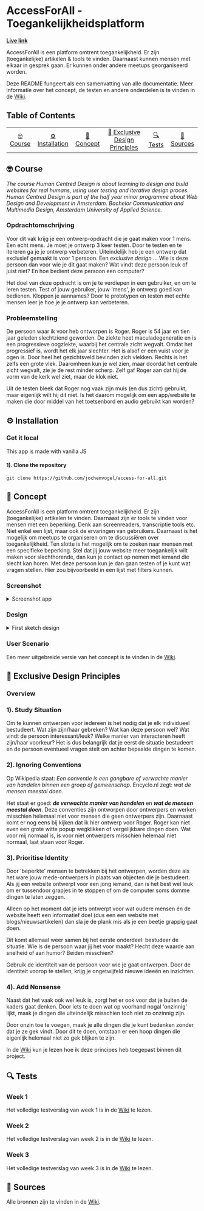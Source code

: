 # AccessForAll - Toegankelijkheidsplatform

**[Live link](#)**

AccessForAll is een platform omtrent toegankelijkheid. Er zijn (toegankelijke) artikelen & tools te vinden. Daarnaast kunnen mensen met elkaar in gesprek gaan. Er kunnen onder andere meetups georganiseerd worden.

Deze README fungeert als een samenvatting van alle documentatie. Meer informatie over het concept, de testen en andere onderdelen is te vinden in de [Wiki](https://github.com/jochemvogel/human-centered-design-2021/wiki/Final-Concept).

## Table of Contents

<table>
<tr>
	<td align="center"><a href="#nerd_face-usage">🤓 Course <a></td>
	<td align="center"><a href="#gear-installation">⚙️ Installation<a></td>
	<td align="center"><a href="#dizzy-concept">💫 Concept <a></td>
	<td align="center"><a href="#see_no_evil-exclusive-design-principles">🙈 Exclusive Design Principles<a></td>
	<td align="center"><a href="#mag-tests">🔍 Tests<a></td>
	<td align="center"><a href="#link-sources">🔗 Sources<a></td>
</tr>

</table>

## :nerd_face: Course

_The course Human Centred Design is about learning to design and build websites for real humans, using user testing and iterative design proces. Human Centred Design is part of the half year minor programme about Web Design and Development in Amsterdam. Bachelor Communication and Multimedia Design, Amsterdam University of Applied Science._

### Opdrachtomschrijving
Voor dit vak krijg je een ontwerp-opdracht die je gaat maken voor 1 mens. Een echt mens. Je moet je ontwerp 3 keer testen. Door te testen en te itereren ga je je ontwerp verbeteren. Uiteindelijk heb je een ontwerp dat exclusief gemaakt is voor 1 persoon. Een _exclusive design_ ... Wie is deze persoon dan voor wie je dit gaat maken? Wat vindt deze persoon leuk of juist niet? En hoe bedient deze persoon een computer?

Het doel van deze opdracht is om je te verdiepen in een gebruiker, en om te leren testen. Test of jouw gebruiker, jouw 'mens', je ontwerp goed kan bedienen. Kloppen je aannames? Door te prototypen en testen met echte mensen leer je hoe je je ontwerp kan verbeteren.

### Probleemstelling
De persoon waar ik voor heb ontworpen is Roger. Roger is 54 jaar en tien jaar geleden slechtziend geworden. De ziekte heet maculadegeneratie en is een progressieve oogziekte, waarbij het centrale zicht wegvalt. Omdat het progressief is, wordt het elk jaar slechter. Het is alsof er een vuist voor je ogen is. Door heel het gezichtsveld bevinden zich vlekken. Rechts is het zelfs een grote vlek. Daaromheen kun je wel zien, maar doordat het centrale zicht wegvalt, zie je de rest minder scherp. Zelf gaf Roger aan dat hij de vorm van de kerk wel ziet, maar de klok niet.

Uit de testen bleek dat Roger nog vaak zijn muis (en dus zicht) gebruikt, maar eigenlijk wilt hij dit niet. Is het daarom mogelijk om een app/website te maken die door middel van het toetsenbord en audio gebruikt kan worden?

## :gear: Installation

### Get it local

This app is made with vanilla JS

#### 1). Clone the repository

`git clone https://github.com/jochemvogel/access-for-all.git`

## :dizzy: Concept

AccessForAll is een platform omtrent toegankelijkheid. Er zijn (toegankelijke) artikelen te vinden. Daarnaast zijn er tools te vinden voor mensen met een beperking. Denk aan screenreaders, transcriptie tools etc. Niet enkel een lijst, maar ook de ervaringen van gebruikers. Daarnaast is het mogelijk om meetups te organiseren om te discussiëren over toegankelijkheid. Ten slotte is het mogelijk om te zoeken naar mensen met een specifieke beperking. Stel dat jij jouw website meer toegankelijk wilt maken voor slechthorende, dan kun je contact op nemen met iemand die slecht kan horen. Met deze persoon kun je dan gaan testen of je kunt wat vragen stellen. Hier zou bijvoorbeeld in een lijst met filters kunnen.

### Screenshot

<details>

<summary>Screenshot app</summary>

_Screenshot App_

</details>

### Design

<details>

<summary>First sketch design</summary>

_Screenshot Design_

</details>

### User Scenario

Een meer uitgebreide versie van het concept is te vinden in de [Wiki](https://github.com/jochemvogel/access-for-all/wiki/Final-concept).

## :see_no_evil: Exclusive Design Principles

### Overview

### 1). Study Situation
Om te kunnen ontwerpen voor iedereen is het nodig dat je elk individueel bestudeert. Wat zijn zijn/haar gebreken? Wat kan deze persoon wel? Wat vindt de persoon interessant/leuk? Welke manier van interacteren heeft zijn/haar voorkeur? Het is dus belangrijk dat je eerst de situatie bestudeert en de persoon eventueel vragen stelt om achter bepaalde dingen te komen.

### 2). Ignoring Conventions
Op Wikipedia staat:  _Een conventie is een gangbare of verwachte manier van handelen binnen een groep of gemeenschap._  Encyclo.nl zegt:  _wat de mensen meestal doen._

Het staat er goed:  **_de verwachte manier van handelen_**  en  **_wat de mensen meestal doen_**. Deze conventies zijn ontworpen door ontwerpers en werken misschien helemaal niet voor mensen die geen ontwerpers zijn. Daarnaast komt er nog eens bij kijken dat ik hier ontwerp voor Roger. Roger kan niet even een grote witte popup wegklikken of vergelijkbare dingen doen. Wat voor mij normaal is, is voor niet ontwerpers misschien helemaal niet normaal, laat staan voor Roger.

### 3). Prioritise Identity
Door 'beperkte' mensen te betrekken bij het ontwerpen, worden deze als het ware jouw mede-ontwerpers in plaats van objecten die je bestudeert. Als jij een website ontwerpt voor een jong iemand, dan is het best wel leuk om er tussendoor grapjes in te stoppen of om de computer soms domme dingen te laten zeggen.

Alleen op het moment dat je iets ontwerpt voor wat oudere mensen én de website heeft een informatief doel (dus een een website met blogs/nieuwsartikelen) dan sla je de plank mis als je een beetje grappig gaat doen.

Dit komt allemaal weer samen bij het eerste onderdeel: bestudeer de situatie. Wie is de persoon waar jij het voor maakt? Hecht deze waarde aan snelheid of aan humor? Beiden misschien?

Gebruik de identiteit van de persoon voor wie je gaat ontwerpen. Door de identiteit voorop te stellen, krijg je ongetwijfeld nieuwe ideeën en inzichten.

### 4). Add Nonsense
Naast dat het vaak ook wel leuk is, zorgt het er ook voor dat je buiten de kaders gaat denken. Door iets te doen wat op voorhand nogal 'onzinnig' lijkt, maak je dingen die uiteindelijk misschien toch niet zo onzinnig zijn.

Door onzin toe te voegen, maak je alle dingen die je kunt bedenken zonder dat je ze gek vindt. Door dit te doen, ontstaan er een hoop dingen die eigenlijk helemaal niet zo gek blijken te zijn.

In de [Wiki](https://github.com/jochemvogel/access-for-all/wiki/Exclusive-Design) kun je lezen hoe ik deze principes heb toegepast binnen dit project.

## :mag: Tests

### Week 1

Het volledige testverslag van week 1 is in de [Wiki](https://github.com/jochemvogel/access-for-all/wiki/Testverslag-week-1) te lezen.

### Week 2

Het volledige testverslag van week 2 is in de [Wiki](https://github.com/jochemvogel/access-for-all/wiki/Testverslag-week-2) te lezen.

### Week 3

Het volledige testverslag van week 3 is in de [Wiki](https://github.com/jochemvogel/access-for-all/wiki/Testverslag-week-3) te lezen.

## :link: Sources

Alle bronnen zijn te vinden in de [Wiki](https://github.com/jochemvogel/access-for-all/wiki/Sources).
